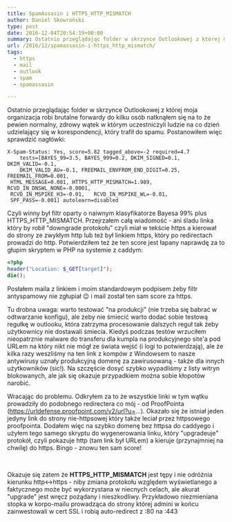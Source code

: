 ```yaml
---
title: SpamAssasin i HTTPS_HTTP_MISMATCH
author: Daniel Skowroński
type: post
date: 2016-12-04T20:54:19+00:00
summary: Ostatnio przeglądając folder w skrzynce Outlookowej z której moja organizacja robi brutalne forwardy do kilku osób natknąłem się na to że pewien normalny, zdrowy wątek w którym uczestniczyli ludzie na co dzień udzielający się w korespondencji, który trafił do spamu. Postanowiłem więc sprawdzić nagłówki...
url: /2016/12/spamassasin-i-https_http_mismatch/
tags:
  - https
  - mail
  - outlook
  - spam
  - spamassasin

---
```

Ostatnio przeglądając folder w skrzynce Outlookowej z której moja organizacja robi brutalne forwardy do kilku osób natknąłem się na to że pewien normalny, zdrowy wątek w którym uczestniczyli ludzie na co dzień udzielający się w korespondencji, który trafił do spamu. Postanowiłem więc sprawdzić nagłówki:

```
X-Spam-Status: Yes, score=5.82 tagged_above=-2 required=4.7
	tests=[BAYES_99=3.5, BAYES_999=0.2, DKIM_SIGNED=0.1, DKIM_VALID=-0.1,
	DKIM_VALID_AU=-0.1, FREEMAIL_ENVFROM_END_DIGIT=0.25,	FREEMAIL_FROM=0.001,
 HTML_MESSAGE=0.001, HTTPS_HTTP_MISMATCH=1.989,	RCVD_IN_DNSWL_NONE=-0.0001,
 RCVD_IN_MSPIKE_H3=-0.01,	RCVD_IN_MSPIKE_WL=-0.01,
 SPF_PASS=-0.001] autolearn=disabled
```


Czyli winny był filtr oparty o naiwnym klasyfikatorze Bayesa 99% plus HTTPS\_HTTP\_MISMATCH. Przejrzałem całą wiadomość - ani śladu linka który by robił "downgrade protokołu" czyli miał w tekście https a kierował do strony ze zwykłym http lub też był linkiem https, który po redirectach prowadzi do http. Potwierdziłem też że ten score jest łapany naprawdę za to głupim skryptem w PHP na systemie z caddym:

```php
<?php
header("Location: $_GET[target]");
die();
```


Posłałem maila z linkiem i moim standardowym podpisem żeby filtr antyspamowy nie zgłupiał 😉 i mail został ten sam score za https.

Tu drobna uwaga: warto testować "na produkcji" (nie trzeba się babrać w odtwarzanie konfigu), ale żeby nie śmiecić warto dodać sobie testową regułkę w outlooku, która zatrzyma procesowanie dalszych reguł tak żeby użytkownicy nie dostawali śmiecia. Kiedyś podczas testów wrzuciłem nieopatrznie malware do transferu dla kumpla na produkcyjnego site'a pod URLem na który nikt nie mógł ze świata wejść (i logi to potwierdzają), ale że kilka razy weszliśmy na ten link z kompów z Windowsem to nasze antywirusy uznały produkcyjną domenę za zawirusowaną - także dla innych użytkowników (sic!). Na szczęście dosyć szybko wypadliśmy z listy witryn blokowanych, ale jak się okazuje przypadkiem można sobie kłopotów narobić.

Wracając do problemu. Odkryłem za to że wszystkie linki w tym wątku prowadziły do podobnego redirectera co mój - od ProofPointa (https://urldefense.proofpoint.com/v2/url?u=...). Okazało się że istniał jeden jedyny link do strony nie-httpsowej który także leciał przez httpsowego proofpointa. Dodałem więc na szybko domenę bez httpsa do caddyego i użyłem tego samego skryptu do wygenerowania linku, który "upgradeuje" protokół, czyli pokazuje http (tam link był URLem) a kieruje (przynajmniej na chwilę) do https. Bingo - znowu ten sam score!

&nbsp;

Okazuje się zatem że **HTTPS\_HTTP\_MISMATCH** jest tępy i nie odróżnia kierunku http<->https - niby zmiana protokołu względem wyświetlanego a faktycznego może być wykorzystana w niecnych celach, ale akurat "upgrade" jest wręcz pożądany i nieszkodliwy. Przykładowo niezmieniana stopka w korpo-mailu prowadząca do strony której admini w końcu zainwestowali w cert SSL i robią auto-redirect z :80 na :443